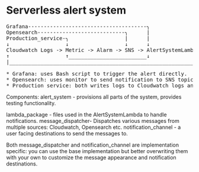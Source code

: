 # Serverless alert system 

<pre>
Grafana--------------------------------------╮
Opensearch----------------------------╮      |
Production_service-╮                  |      |
↓                  ↓                  ↓      ↓
Cloudwatch Logs -> Metric -> Alarm -> SNS -> AlertSystemLambda╮
↑                  ↑_________________________↓                |
|_____________________________________________________________↓

* Grafana: uses Bash script to trigger the alert directly.
* Opensearch: uses monitor to send notification to SNS topic.
* Production_service: both writes logs to Cloudwatch logs and sends metrics to the Cloudwatch service.
</pre>

Components:
alert_system - provisions all parts of the system, provides testing functionality.

lambda_package - files used in the AlertSystemLambda to handle notifications.
message_dispatcher- Dispatches various messages from multiple sources: Cloudwatch, Opensearch etc.
notification_channel - a user facing destinations to send the messages to. 

Both message_dispatcher and notification_channel are implementation specific: you can use the base implementation
but better overwriting them with your own to customize the message appearance and notification destinations. 

